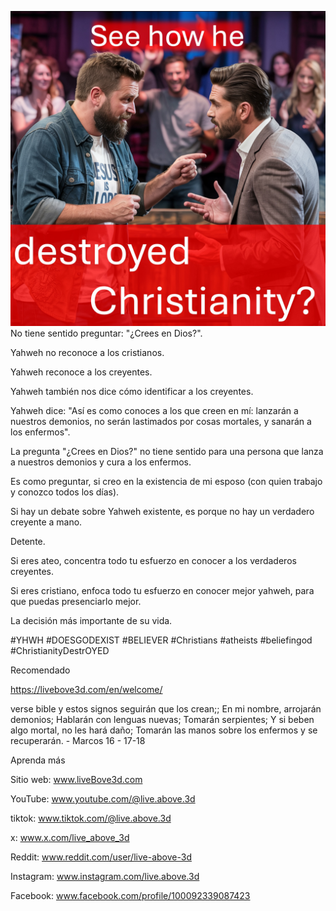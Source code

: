![Video cover image](../cover-square.jpeg)
No tiene sentido preguntar: "¿Crees en Dios?".

Yahweh no reconoce a los cristianos.

Yahweh reconoce a los creyentes.

Yahweh también nos dice cómo identificar a los creyentes.

Yahweh dice: "Así es como conoces a los que creen en mí: lanzarán a nuestros demonios, no serán lastimados por cosas mortales, y sanarán a los enfermos".

La pregunta "¿Crees en Dios?" no tiene sentido para una persona que lanza a nuestros demonios y cura a los enfermos.

Es como preguntar, si creo en la existencia de mi esposo (con quien trabajo y conozco todos los días).

Si hay un debate sobre Yahweh existente, es porque no hay un verdadero creyente a mano.

Detente.

Si eres ateo, concentra todo tu esfuerzo en conocer a los verdaderos creyentes.

Si eres cristiano, enfoca todo tu esfuerzo en conocer mejor yahweh, para que puedas presenciarlo mejor.

La decisión más importante de su vida.


#YHWH #DOESGODEXIST #BELIEVER #Christians #atheists #beliefingod #ChristianityDestrOYED


Recomendado

https://livebove3d.com/en/welcome/


verse bible
y estos signos seguirán que los crean;; En mi nombre, arrojarán demonios; Hablarán con lenguas nuevas; Tomarán serpientes; Y si beben algo mortal, no les hará daño; Tomarán las manos sobre los enfermos y se recuperarán. - Marcos 16 - 17-18


Aprenda más

Sitio web: www.liveBove3d.com

YouTube: www.youtube.com/@live.above.3d

tiktok: www.tiktok.com/@live.above.3d

x: www.x.com/live_above_3d

Reddit: www.reddit.com/user/live-above-3d

Instagram: www.instagram.com/live.above.3d

Facebook: www.facebook.com/profile/100092339087423
